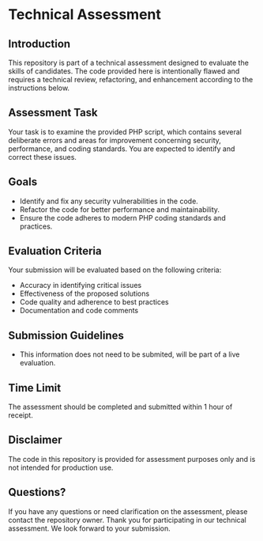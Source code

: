 # Technical Assessment

## Introduction

This repository is part of a technical assessment designed to evaluate the skills of candidates. The code provided here is intentionally flawed and requires a technical review, refactoring, and enhancement according to the instructions below.

## Assessment Task

Your task is to examine the provided PHP script, which contains several deliberate errors and areas for improvement concerning security, performance, and coding standards. You are expected to identify and correct these issues.

## Goals

- Identify and fix any security vulnerabilities in the code.
- Refactor the code for better performance and maintainability.
- Ensure the code adheres to modern PHP coding standards and practices.

## Evaluation Criteria

Your submission will be evaluated based on the following criteria:

- Accuracy in identifying critical issues
- Effectiveness of the proposed solutions
- Code quality and adherence to best practices
- Documentation and code comments

## Submission Guidelines

- This information does not need to be submited, will be part of a live evaluation.

## Time Limit

The assessment should be completed and submitted within 1 hour of receipt.

## Disclaimer

The code in this repository is provided for assessment purposes only and is not intended for production use.

## Questions?

If you have any questions or need clarification on the assessment, please contact the repository owner.
Thank you for participating in our technical assessment. We look forward to your submission.
